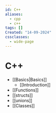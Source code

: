 ```yaml
---
id: C++
aliases:
  - cpp
  - c++
tags: []
Created: "14-09-2024"
cssclasses:
  - wide-page
---
```


# C++

- [[Basics|Basics]]
  - [[Introduction]]
- [[Functions]]
- [[structs]]
- [[unions]]
- [[Classes]]

